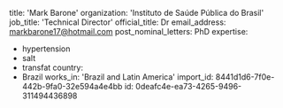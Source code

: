 title: 'Mark Barone'
organization: 'Instituto de Saúde Pública do Brasil'
job_title: 'Technical Director'
official_title: Dr
email_address: markbarone17@hotmail.com
post_nominal_letters: PhD
expertise:
  - hypertension
  - salt
  - transfat
country:
  - Brazil
works_in: 'Brazil and Latin America'
import_id: 8441d1d6-7f0e-442b-9fa0-32e594a4e4bb
id: 0deafc4e-ea73-4265-9496-311494436898

